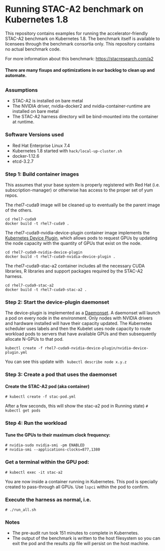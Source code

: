 # Running STAC-A2 benchmark on Kubernetes 1.8

This repository contains examples for running the accelerator-friendly STAC-A2 benchmark on Kubernetes 1.8.  The benchmark itself is available to licensees through the benchmark consortia only.  This repository contains no actual benchmark code.

For more information about this benchmark:  https://stacresearch.com/a2

#### There are many fixups and optimizations in our backlog to clean up and automate.

##

### Assumptions
* STAC-A2 is installed on bare metal
* The NVIDIA driver, nvidia-docker2 and nvidia-container-runtime are installed on bare metal
* The STAC-A2 harness directory will be bind-mounted into the container at runtime.

### Software Versions used
* Red Hat Enterprise Linux 7.4
* Kubernetes 1.8 started with ```hack/local-up-cluster.sh```
* docker-1.12.6
* etcd-3.2.7

### Step 1:  Build container images
This assumes that your base system is properly registered with Red Hat (i.e. subscription-manager) or otherwise has access to the proper set of yum repos.

The rhel7-cuda9 image will be cleaned up to eventually be the parent image of the others.

```
cd rhel7-cuda9
docker build -t rhel7-cuda9 .
```

The rhel7-cuda9-nvidia-device-plugin container image implements the [Kubernetes Device Plugin]( https://github.com/kubernetes/community/blob/master/contributors/design-proposals/resource-management/device-plugin.md), which allows pods to request GPUs by updating the node capacity with the quantity of GPUs that exist on the node.

```
cd rhel7-cuda9-nvidia-device-plugin
docker build -t rhel7-cuda9-nvidia-device-plugin .
```

The rhel7-cuda9-stac-a2 container includes all the necessary CUDA libraries, R libraries and support packages required by the STAC-A2 harness.

```
cd rhel7-cuda9-stac-a2
docker build -t rhel7-cuda9-stac-a2 .
```

### Step 2:  Start the device-plugin daemonset

The device-plugin is implemented as a [Daemonset](https://kubernetes.io/docs/concepts/workloads/controllers/daemonset/).  A daemonset will launch a pod on every node in the environment.  Only nodes with NVIDIA drivers and hardware installed will have their capacity updated.  The Kubernetes scheduler uses labels and then the Kubelet uses node capacity to route workload pods to servers that have available GPUs and then subsequently allocate N-GPUs to that pod.

```kubectl create -f rhel7-cuda9-nvidia-device-plugin/nvidia-device-plugin.yml```

You can see this update with
``` kubectl describe node x.y.z```

### Step 3:  Create a pod that uses the daemonset 

#### Create the STAC-A2 pod (aka container)
```# kubectl create -f stac-pod.yml```

After a few seconds, this will show the stac-a2 pod in Running state)
```# kubectl get pods```

### Step 4: Run the workload
#### Tune the GPUs to their maximum clock frequency:
```
# nvidia-sudo nvidia-smi -pm ENABLED
# nvidia-smi --applications-clocks=877,1380
```
### Get a terminal within the GPU pod:
```# kubectl exec -it stac-a2```

You are now inside a container running in Kubernetes.  This pod is specially created to pass-through all GPUs.  Use ```lspci``` within the pod to confirm.

### Execute the harness as normal, i.e.
```# ./run_all.sh```

### Notes
* The pre-audit run took 151 minutes to complete in Kubernetes.
* The output of the benchmark is written to the host filesystem so you can exit the pod and the results zip file will persist on the host machine.
